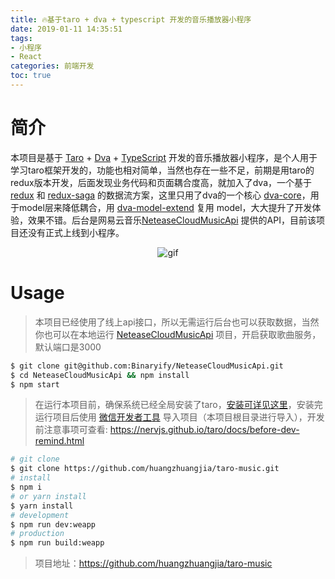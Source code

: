 ```yaml
---
title: 🔥基于taro + dva + typescript 开发的音乐播放器小程序
date: 2019-01-11 14:35:51
tags: 
- 小程序
- React
categories: 前端开发
toc: true
---
```

# 简介

 本项目是基于 [Taro](https://github.com/NervJS/taro) + [Dva](https://dvajs.com/) + [TypeScript](https://www.tslang.cn/index.html) 开发的音乐播放器小程序，是个人用于学习taro框架开发的，功能也相对简单，当然也存在一些不足，前期是用taro的redux版本开发，后面发现业务代码和页面耦合度高，就加入了dva，一个基于 [redux](https://github.com/reduxjs/redux) 和 [redux-saga](https://github.com/redux-saga/redux-saga) 的数据流方案，这里只用了dva的一个核心 [dva-core](https://github.com/dvajs/dva/tree/master/packages/dva-core)，用于model层来降低耦合，用 [dva-model-extend](https://github.com/dvajs/dva-model-extend) 复用 model，大大提升了开发体验，效果不错。后台是网易云音乐[NeteaseCloudMusicApi](https://binaryify.github.io/NeteaseCloudMusicApi/#/) 提供的API，目前该项目还没有正式上线到小程序。
<!-- more -->
<div align="center"><img src="https://github.com/huangzhuangjia/taro-music/blob/master/src/assets/image/music.gif?raw=true)](https://github.com/huangzhuangjia/taro-music/blob/master/src/assets/image/music.gif?raw=true" alt="gif"/></div>

# Usage

> 本项目已经使用了线上api接口，所以无需运行后台也可以获取数据，当然你也可以在本地运行 [NeteaseCloudMusicApi](https://binaryify.github.io/NeteaseCloudMusicApi/#/) 项目，开启获取歌曲服务，默认端口是3000

```bash
$ git clone git@github.com:Binaryify/NeteaseCloudMusicApi.git
$ cd NeteaseCloudMusicApi && npm install
$ npm start
```

>在运行本项目前，确保系统已经全局安装了taro，[安装可详见这里](https://nervjs.github.io/taro/docs/GETTING-STARTED.html)，安装完运行项目后使用 [微信开发者工具](https://developers.weixin.qq.com/miniprogram/dev/devtools/download.html) 导入项目（本项目根目录进行导入），开发前注意事项可查看: https://nervjs.github.io/taro/docs/before-dev-remind.html

```bash
# git clone
$ git clone https://github.com/huangzhuangjia/taro-music.git
# install
$ npm i
# or yarn install
$ yarn install
# development
$ npm run dev:weapp
# production
$ npm run build:weapp
```

>项目地址：https://github.com/huangzhuangjia/taro-music